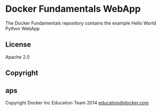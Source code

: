 Docker Fundamentals WebApp
==========================

The Docker Fundamentals repository contains the example Hello World Python WebApp

## License

Apache 2.0

## Copyright
## aps

Copyright Docker Inc Education Team 2014 <education@docker.com>
